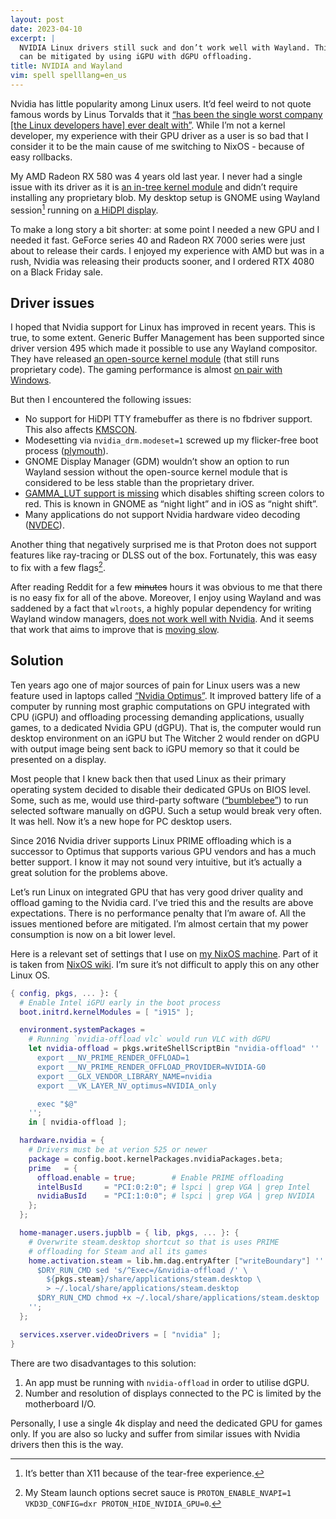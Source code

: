 ```yaml
---
layout: post
date: 2023-04-10
excerpt: |
  NVIDIA Linux drivers still suck and don’t work well with Wayland. This
  can be mitigated by using iGPU with dGPU offloading.
title: NVIDIA and Wayland
vim: spell spelllang=en_us
---
```


Nvidia has little popularity among Linux users. It’d feel weird to not quote
famous words by Linus Torvalds that it [“has been the single worst company \[the
Linux developers have\] ever dealt with”][1]. While I’m not a kernel developer,
my experience with their GPU driver as a user is so bad that I consider it to be
the main cause of me switching to NixOS - because of easy rollbacks.

My AMD Radeon RX 580 was 4 years old last year. I never had a single issue with
its driver as it is [an in-tree kernel module][] and didn’t require installing
any proprietary blob. My desktop setup is GNOME using Wayland session[^1]
running on [a HiDPI display][].

To make a long story a bit shorter: at some point I needed a new GPU and I
needed it fast. GeForce series 40 and Radeon RX 7000 series were just about to
release their cards. I enjoyed my experience with AMD but was in a rush, Nvidia
was releasing their products sooner, and I ordered RTX 4080 on a Black Friday
sale.

## Driver issues

I hoped that Nvidia support for Linux has improved in recent years. This is
true, to some extent. Generic Buffer Management has been supported since driver
version 495 which made it possible to use any Wayland compositor. They have
released [an open-source kernel module][] (that still runs proprietary code).
The gaming performance is almost [on pair with Windows][].

But then I encountered the following issues:

- No support for HiDPI TTY framebuffer as there is no fbdriver support. This
  also affects [KMSCON][].
- Modesetting via `nvidia_drm.modeset=1` screwed up my flicker-free boot process
  ([plymouth][]).
- GNOME Display Manager (GDM) wouldn’t show an option to run Wayland session
  without the open-source kernel module that is considered to be less stable
  than the proprietary driver.
- [GAMMA_LUT support is missing][] which disables shifting screen colors to red.
  This is known in GNOME as “night light” and in iOS as “night shift”.
- Many applications do not support Nvidia hardware video decoding ([NVDEC][]).

Another thing that negatively surprised me is that Proton does not support
features like ray-tracing or DLSS out of the box. Fortunately, this was easy to
fix with a few flags[^2].

After reading Reddit for a few <s>minutes</s> hours it was obvious to me that
there is no easy fix for all of the above. Moreover, I enjoy using Wayland and
was saddened by a fact that `wlroots`, a highly popular dependency for writing
Wayland window managers, [does not work well with Nvidia][]. And it seems that
work that aims to improve that is [moving slow][].

## Solution

Ten years ago one of major sources of pain for Linux users was a new feature
used in laptops called [“Nvidia Optimus”][]. It improved battery life of a
computer by running most graphic computations on GPU integrated with CPU (iGPU)
and offloading processing demanding applications, usually games, to a dedicated
Nvidia GPU (dGPU). That is, the computer would run desktop environment on an
iGPU but The Witcher 2 would render on dGPU with output image being sent back to
iGPU memory so that it could be presented on a display.

Most people that I knew back then that used Linux as their primary operating
system decided to disable their dedicated GPUs on BIOS level. Some, such as me,
would use third-party software ([“bumblebee”][]) to run selected software
manually on dGPU. Such a setup would break very often. It was hell. Now it’s a
new hope for PC desktop users.

Since 2016 Nvidia driver supports Linux PRIME offloading which is a successor to
Optimus that supports various GPU vendors and has a much better support. I know
it may not sound very intuitive, but it’s actually a great solution for the
problems above.

Let’s run Linux on integrated GPU that has very good driver quality and offload
gaming to the Nvidia card. I’ve tried this and the results are above
expectations. There is no performance penalty that I’m aware of. All the issues
mentioned before are mitigated. I’m almost certain that my power consumption is
now on a bit lower level.

Here is a relevant set of settings that I use on [my NixOS machine][]. Part of
it is taken from [NixOS wiki][]. I’m sure it’s not difficult to apply this on
any other Linux OS.

``` nix
{ config, pkgs, ... }: {
  # Enable Intel iGPU early in the boot process
  boot.initrd.kernelModules = [ "i915" ];

  environment.systemPackages =
    # Running `nvidia-offload vlc` would run VLC with dGPU
    let nvidia-offload = pkgs.writeShellScriptBin "nvidia-offload" ''
      export __NV_PRIME_RENDER_OFFLOAD=1
      export __NV_PRIME_RENDER_OFFLOAD_PROVIDER=NVIDIA-G0
      export __GLX_VENDOR_LIBRARY_NAME=nvidia
      export __VK_LAYER_NV_optimus=NVIDIA_only

      exec "$@"
    '';
    in [ nvidia-offload ];

  hardware.nvidia = {
    # Drivers must be at verion 525 or newer
    package = config.boot.kernelPackages.nvidiaPackages.beta;
    prime   = {
      offload.enable = true;        # Enable PRIME offloading
      intelBusId     = "PCI:0:2:0"; # lspci | grep VGA | grep Intel
      nvidiaBusId    = "PCI:1:0:0"; # lspci | grep VGA | grep NVIDIA
    };
  };

  home-manager.users.jupblb = { lib, pkgs, ... }: {
    # Overwrite steam.desktop shortcut so that is uses PRIME
    # offloading for Steam and all its games
    home.activation.steam = lib.hm.dag.entryAfter ["writeBoundary"] ''
      $DRY_RUN_CMD sed 's/^Exec=/&nvidia-offload /' \
        ${pkgs.steam}/share/applications/steam.desktop \
        > ~/.local/share/applications/steam.desktop
      $DRY_RUN_CMD chmod +x ~/.local/share/applications/steam.desktop
    '';
  };

  services.xserver.videoDrivers = [ "nvidia" ];
}
```

There are two disadvantages to this solution:

1.  An app must be running with `nvidia-offload` in order to utilise dGPU.
2.  Number and resolution of displays connected to the PC is limited by the
    motherboard I/O.

Personally, I use a single 4k display and need the dedicated GPU for games only.
If you are also so lucky and suffer from similar issues with Nvidia drivers then
this is the way.

[^1]: It’s better than X11 because of the tear-free experience.

[^2]: My Steam launch options secret sauce is
    `PROTON_ENABLE_NVAPI=1 VKD3D_CONFIG=dxr PROTON_HIDE_NVIDIA_GPU=0`.

  [1]: https://youtu.be/MShbP3OpASA?t=2997
  [an in-tree kernel module]: https://www.kernel.org/doc/html/latest/gpu/amdgpu/index.html
  [a HiDPI display]: https://jupblb.prose.sh/astigmatism
  [an open-source kernel module]: https://github.com/NVIDIA/open-gpu-kernel-modules
  [on pair with Windows]: https://www.phoronix.com/review/nvidia2022-windows11-linux/8
  [KMSCON]: https://github.com/Aetf/kmscon
  [plymouth]: https://en.wikipedia.org/wiki/Plymouth_(software)
  [GAMMA_LUT support is missing]: https://github.com/NVIDIA/open-gpu-kernel-modules/issues/162
  [NVDEC]: https://wiki.archlinux.org/title/Hardware_video_acceleration#Application_support
  [does not work well with Nvidia]: https://github.com/NVIDIA/open-gpu-kernel-modules/issues/318
  [moving slow]: https://gitlab.freedesktop.org/wlroots/wlroots/-/merge_requests/4055
  [“Nvidia Optimus”]: https://www.nvidia.com/en-us/geforce/technologies/optimus/technology/
  [“bumblebee”]: https://wiki.archlinux.org/title/bumblebee
  [my NixOS machine]: https://github.com/jupblb/nix-config/blob/main/hades.nix
  [NixOS wiki]: https://nixos.wiki/wiki/Nvidia#Nvidia_PRIME
